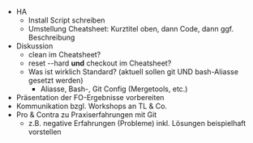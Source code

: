 - HA
  - Install Script schreiben
  - Umstellung Cheatsheet: Kurztitel oben, dann Code, dann ggf. Beschreibung
- Diskussion
  - clean im Cheatsheet?
  - reset --hard **und** checkout im Cheatsheet?
  - Was ist wirklich Standard? (aktuell sollen git UND bash-Aliasse gesetzt werden)
    - Aliasse, Bash-, Git Config (Mergetools, etc.)
- Präsentation der FO-Ergebnisse vorbereiten
- Kommunikation bzgl. Workshops an TL & Co.
- Pro & Contra zu Praxiserfahrungen mit Git
    - z.B. negative Erfahrungen (Probleme) inkl. Lösungen beispielhaft vorstellen
    
